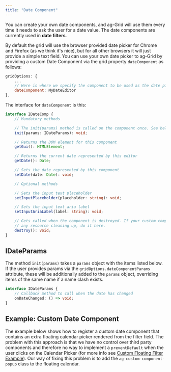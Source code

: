 ```yaml
---
title: "Date Component"
---
```


You can create your own date components, and ag-Grid will use them every time it needs to ask the user for a date value. The date components are currently used in **date filters**.


By default the grid will use the browser provided date picker for Chrome and Firefox (as we think it's nice), but for all other browsers it will just provide a simple text field. You can use your own date picker to ag-Grid by providing a custom Date Component via the grid property `dateComponent` as follows:


```js
gridOptions: {
    ...
    // Here is where we specify the component to be used as the date picker widget
    dateComponent: MyDateEditor
},
```

The interface for `dateComponent` is this:

```ts
interface IDateComp {
    // Mandatory methods

    // The init(params) method is called on the component once. See below for details on the parameters.
    init(params: IDateParams): void;

    // Returns the DOM element for this component
    getGui(): HTMLElement;

    // Returns the current date represented by this editor
    getDate(): Date;

    // Sets the date represented by this component
    setDate(date: Date): void;

    // Optional methods

    // Sets the input text placeholder
    setInputPlaceholder(placeholder: string): void;

    // Sets the input text aria label
    setInputAriaLabel(label: string): void;

    // Gets called when the component is destroyed. If your custom component needs to do
    // any resource cleaning up, do it here.
    destroy(): void;
}
```

## IDateParams

The method `init(params)` takes a `params` object with the items listed below. If the user provides params via the `gridOptions.dateComponentParams` attribute, these will be additionally added to the `params` object, overriding items of the same name if a name clash exists.


```ts
interface IDateParams {
    // Callback method to call when the date has changed
    onDateChanged: () => void;
}
```

## Example: Custom Date Component

The example below shows how to register a custom date component that contains an extra floating calendar picker rendered from the filter field. The problem with this approach is that we have no control over third party components and therefore no way to implement a `preventDefault` when the user clicks on the Calendar Picker (for more info see [Custom Floating Filter Example](../component-floating-filter/#example-custom-floating-filter)). Our way of fixing this problem is to add the `ag-custom-component-popup` class to the floating calendar.

<grid-example title='Custom Date Component' name='custom-date' type='generated' options='{ "extras": ["fontawesome", "flatpickr"] }'></grid-example>

